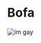 # Bofa

![im gay](https://opengraph.githubassets.com/e7b20b0650bea55e8b43bb2c45ea602b78c540d6fdd6a5c775f168cc0f7905e0/S4ltster/Bofa/commit/a6b316d91222534b879af414c43b180f4b2e34d7)
